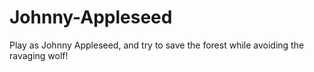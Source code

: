 # Johnny-Appleseed
Play as Johnny Appleseed, and try to save the forest while avoiding the ravaging wolf!
